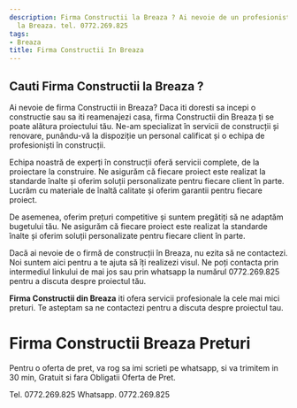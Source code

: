 ```yaml
---
description: Firma Constructii la Breaza ? Ai nevoie de un profesionist in Firma Constructii
  la Breaza. tel. 0772.269.825
tags:
- Breaza
title: Firma Constructii In Breaza
---
```



## Cauti Firma Constructii la Breaza ?

Ai nevoie de firma Constructii in Breaza? 
Daca iti doresti sa incepi o constructie sau sa iti reamenajezi casa, firma Constructii din Breaza ți se poate alătura proiectului tău. Ne-am specializat în servicii de construcții și renovare, punându-vă la dispoziție un personal calificat și o echipa de profesioniști în construcții. 

Echipa noastră de experți în construcții oferă servicii complete, de la proiectare la construire. Ne asigurăm că fiecare proiect este realizat la standarde înalte și oferim soluții personalizate pentru fiecare client în parte. Lucrăm cu materiale de înaltă calitate și oferim garantii pentru fiecare proiect. 

De asemenea, oferim prețuri competitive și suntem pregătiți să ne adaptăm bugetului tău. Ne asigurăm că fiecare proiect este realizat la standarde înalte și oferim soluții personalizate pentru fiecare client în parte. 

Dacă ai nevoie de o firmă de construcții în Breaza, nu ezita să ne contactezi. Noi suntem aici pentru a te ajuta să îți realizezi visul. Ne poți contacta prin intermediul linkului de mai jos sau prin whatsapp la numărul 0772.269.825 pentru a discuta despre proiectul tău. 

**Firma Constructii din Breaza** iti ofera servicii profesionale la cele mai mici preturi. Te asteptam sa ne contactezi pentru a discuta despre proiectul tau.

# Firma Constructii Breaza Preturi
Pentru o oferta de pret, va rog sa imi scrieti pe whatsapp, si va trimitem in 30 min, Gratuit si fara Obligatii Oferta de Pret.

Tel. 0772.269.825
Whatsapp. 0772.269.825